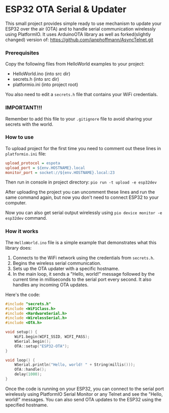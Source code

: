 # ESP32 OTA Serial & Updater

This small project provides simple ready to use mechanism to update your ESP32 over the air (OTA) and to handle serial
communication wirelessly using PlatformIO.
It uses ArduinoOTA library as well as forked(slightly changed) version
of: https://github.com/janphoffmann/AsyncTelnet.git

### Prerequisites

Copy the following files from HelloWorld examples to your project:

- HelloWorld.ino (into src dir)
- secrets.h (into src dir)
- platformio.ini (into project root)

You also need to edit a `secrets.h` file that contains your WiFi credentials.

### IMPORTANT!!!

Remember to add this file to your `.gitignore` file to avoid sharing your secrets with the world.

### How to use

To upload project for the first time you need to comment out these lines in `platformio.ini` file:

```ini
upload_protocol = espota
upload_port = ${env.HOSTNAME}.local
monitor_port = socket://${env.HOSTNAME}.local:23
```

Then run in console in project directory: `pio run -t upload -e esp32dev`

After uploading the project you can uncomment these lines and run the same command again, but now you don't need to connect ESP32 to your computer.

Now you can also get serial output wirelessly using `pio device monitor -e esp32dev` command.

### How it works

The `HelloWorld.ino` file is a simple example that demonstrates what this library does:

1. Connects to the WiFi network using the credentials from `secrets.h`.
2. Begins the wireless serial communication.
3. Sets up the OTA updater with a specific hostname.
4. In the main loop, it sends a "Hello, world!" message followed by the current time in milliseconds to the serial port
   every second. It also handles any incoming OTA updates.

Here's the code:

```cpp
#include "secrets.h"
#include <WiF1Class.h>
#include <HardwareSerial.h>
#include <WirelessSerial.h>
#include <OTA.h>

void setup() {
    WiF1.begin(WIFI_SSID, WIFI_PASS);
    WSerial.begin();
    OTA::setup("ESP32-OTA");
}

void loop() {
    WSerial.println("Hello, world! " + String(millis()));
    OTA::handle();
    delay(1000);
}
```

Once the code is running on your ESP32, you can connect to the serial port wirelessly using PlatformIO Serial Monitor or
any Telnet and see the "Hello, world!" messages. You can also send OTA updates to the ESP32 using the specified
hostname.